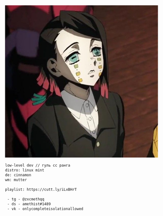 <p align="center">
  <img src="https://github.com/meth1337/meth1337/blob/main/enmu.jpg" />
</p>

```
low-level dev // гуль сс ранга
distro: linux mint
de: cinnamon
wm: mutter 

playlist: https://cutt.ly/iLxBHrT

 - tg - @zxcmethqq
 - ds - amethist#1489
 - vk - onlycompleteisolationallowed
```

